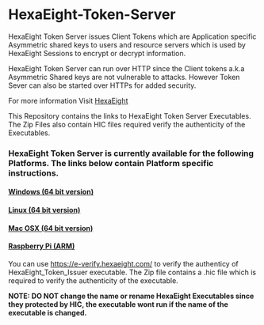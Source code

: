 # HexaEight-Token-Server

HexaEight Token Server issues Client Tokens which are Application specific Asymmetric shared keys to users and resource servers which is used by HexaEight Sessions to encrypt or decrypt information.

HexaEight Token Server can run over HTTP since the Client tokens a.k.a Asymmetric Shared keys are not vulnerable to attacks.  However Token Sever can also be started over HTTPs for added security. 

For more information Visit [HexaEight](www.hexaeight.com)

This Repository contains the links to HexaEight Token Server Executables. The Zip Files also contain HIC files required verify the authenticity of the Executables.

### HexaEight Token Server is currently available for the following Platforms.  The links below contain Platform specific instructions.

#### [Windows (64 bit version)](https://github.com/HexaEightTeam/HexaEight-Token-Server/windows)

#### [Linux (64 bit version)](https://github.com/HexaEightTeam/HexaEight-Token-Server/linux) 

#### [Mac OSX (64 bit version)](https://github.com/HexaEightTeam/HexaEight-Token-Server/macosx) 

#### [Raspberry Pi (ARM)](https://github.com/HexaEightTeam/HexaEight-Token-Server/arm)




You can use https://e-verify.hexaeight.com/ to verify the authenticy of HexaEight_Token_Issuer executable.  The Zip file contains a .hic file which is required to verify the authenticity of the executable.


**NOTE: DO NOT change the name or rename HexaEight Executables since they protected by HIC, the executable wont run if the name of the executable is changed.**

